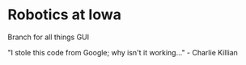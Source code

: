 # Robotics at Iowa

Branch for all things GUI

"I stole this code from Google; why isn't it working..." - Charlie Killian
